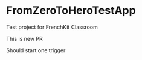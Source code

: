 # FromZeroToHeroTestApp

Test project for FrenchKit Classroom

This is new PR

Should start one trigger
